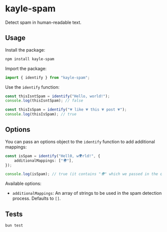 # kayle-spam

Detect spam in human-readable text.

## Usage

Install the package:

```bash
npm install kayle-spam
```

Import the package:

```ts
import { identify } from "kayle-spam";
```

Use the `identify` function:

```ts
const thisIsntSpam = identify("Hello, world!");
console.log(thisIsntSpam); // false

const thisIsSpam = identify("💗 like 💗 this 💗 post 💗");
console.log(thisIsSpam); // true
```

## Options

You can pass an options object to the `identify` function to add additional mappings:

```ts
const isSpam = identify("Hell0, w🌍rld!", {
	additionalMappings: ["🌍"],
});

console.log(isSpam); // true (it contains "🌍" which we passed in the options)
```

Available options:

- `additionalMappings`: An array of strings to be used in the spam detection process. Defaults to `[]`.

## Tests

```bash
bun test
```
